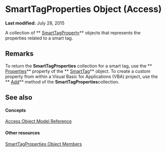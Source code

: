 
# SmartTagProperties Object (Access)

 **Last modified:** July 28, 2015

A collection of  ** [SmartTagProperty](d69d4855-cfe6-2688-3003-2318eb694d3c.md)** objects that represents the properties related to a smart tag.

## Remarks

To return the  **SmartTagProperties** collection for a smart tag, use the ** [Properties](d2ddf145-a40e-7082-3549-864394671810.md)** property of the ** [SmartTag](ec396ef0-65a4-41bc-ab59-1160e6ef1813.md)** object. To create a custom property from within a Visual Basic for Applications (VBA) project, use the ** [Add](46dc7b7e-b85d-d862-1bd7-304369cb1b6c.md)** method of the **SmartTagProperties**collection. 


## See also


#### Concepts


 [Access Object Model Reference](2de134a4-6c5c-d2a3-8377-f4dd973ba650.md)
#### Other resources


 [SmartTagProperties Object Members](9062e4fb-3df9-b474-3daa-776b220e2c34.md)
